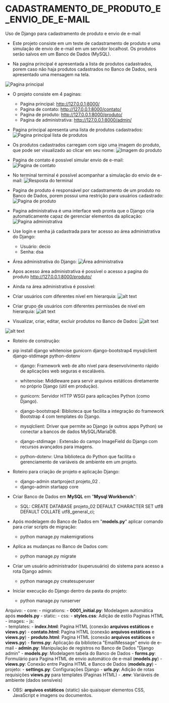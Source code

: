 # CADASTRAMENTO_DE_PRODUTO_E_ENVIO_DE_E-MAIL
Uso de Django para cadastramento de produto e envio de e-mail

- Este projeto consiste em um teste de cadastramento de produto e uma simulação de envio de e-mail em um servidor localhost. Os produtos serão salvos em um Banco de Dados (MySQL).

- Na pagina principal é apresentada a lista de produtos cadastrados, porem caso não haja produtos cadastrados no Banco de Dados, será apresentado uma mensagem na tela.

![Pagina principal](imagens/01_index.png)

- O projeto consiste em 4 paginas:
   - Pagina principal: http://127.0.0.1:8000/
   - Pagina de contato: http://127.0.0.1:8000/contato/
   - Pagina de produto: http://127.0.0.1:8000/produto/
   - Pagina de administrativa: http://127.0.0.1:8000/admin/

- Pagina principal apresenta uma lista de produtos cadastrados:
![Pagina principal lista de produtos](imagens/05_lista.png)

- Os produtos cadastrados carregam com sigo uma imagem do produto, que pode ser visualizado ao clicar em seu nome:
![Imagem do produto](imagens/06_lista.png)

- Pagina de contato é possível simular envio de e-mail:
![Pagina de contato](imagens/09_contato.png)

- No terminal terminal é possível acompanhar a simulação do envio de e-mail:
![Resposta do terminal](imagens/10_email.png)

- Pagina de produto é responsável por cadastramento de um produto no Banco de Dados, porem possui uma restrição para usuários cadastrado:
![Pagina de produto](imagens/03_produto.png)

- Pagina administrativa é uma interface web pronta que o Django cria automaticamente capaz de gerenciar elementos da aplicação:
![Pagina administrativa](imagens/02_admin.png)

- Use login e senha já cadastrada para ter acesso ao área administrativa do Django:
    - Usuário: decio
    - Senha: dsa

- Área administrativa do Django:
![Área administrativa](imagens/12_admin.png)

- Apos acesso área administrativa é possível o acesso a pagina do produto http://127.0.0.1:8000/produto/

- Ainda na área administrativa é possível:

- Criar usuários com diferentes nível em hierarquia:
![alt text](imagens/11_admin.png)

- Criar grupo de usuários com diferentes permissões de nível em hierarquia:
![alt text](imagens/13_admin.png)

- Visualizar, criar, editar, excluir produtos no Banco de Dados:
![alt text](imagens/07_admin.png)

![alt text](imagens/08_admin.png)

- Roteiro de construção:

- pip install django whitenoise gunicorn django-bootstrap4 mysqlclient django-stdimage python-dotenv

    - django: Framework web de alto nível para desenvolvimento rápido de aplicações web seguras e escaláveis.

    - whitenoise: Middleware para servir arquivos estáticos diretamente no próprio Django (útil em produção).

    - gunicorn: Servidor HTTP WSGI para aplicações Python (como Django).

    - django-bootstrap4: Biblioteca que facilita a integração do framework Bootstrap 4 com templates do Django.

    - mysqlclient: Driver que permite ao Django (e outros apps Python) se conectar a bancos de dados MySQL/MariaDB.

    - django-stdimage : Extensão do campo ImageField do Django com recursos avançados para imagens.

    - python-dotenv: Uma biblioteca do Python que facilita o gerenciamento de variáveis de ambiente em um projeto.

- Roteiro para criação de projeto e aplicação Django:
    - django-admin startproject projeto_02 .
    - django-admin startapp core 

- Criar Banco de Dados em __MySQL__ em "__Mysql Workbench__":
    - SQL:
        CREATE DATABASE projeto_02
        DEFAULT CHARACTER SET utf8
        DEFAULT COLLATE utf8_general_ci;

- Após modelagem do Banco de Dados em "__models.py__" aplicar comando para criar scripts de migração: 
    - python manage.py makemigrations

- Aplica as mudanças no Banco de Dados com:
    - python manage.py migrate

- Criar um usuário administrador (superusuário) do sistema para acesso a rota Django admin:
    - python manage.py createsuperuser

- Iniciar execução do Django dentro da pasta do projeto:
    - python manage.py runserver


Arquivo:
    - core:
        - migrations:
            - __0001_initial.py__: Modelagem automática após __models.py__
        - static:
            - css:
                - __styles.css__: Adição de estilo Paginas HTML
            - images:
            - js:      
        - templates:
            - __index.html__: Pagina HTML (conexão __arquivos estáticos__ e __views.py__)
            - __contato.html__: Pagina HTML (conexão __arquivos estáticos__ e __views.py__)
            - __produto.html__: Pagina HTML (conexão __arquivos estáticos__ e __views.py__)
        - __forms.py__: Aplicação da biblioteca "EmailMessage" envio de e-mail
        - __admin.py__: Manipulação de registros no Banco de Dados "Django admin"
        - __models.py__: Modelagem tabela do Banco de Dados
        - __forms.py__: Formulário para Pagina HTML de envio automático de e-mail (__models.py__)
        - __views.py__: Conexão entre Pagina HTML e Banco de Dados (__models.py__)
    - projeto:
        - __settings.py__: Configurações Django
        - __urls.py__: Adição de rotas requisições __views.py__ para templates (Paginas HTML)
    - __.env__: Variáveis de ambiente (dados sensíveis)

- OBS: __arquivos estáticos__ (static) são quaisquer elementos CSS, JavaScript e imagens ou documentos.
